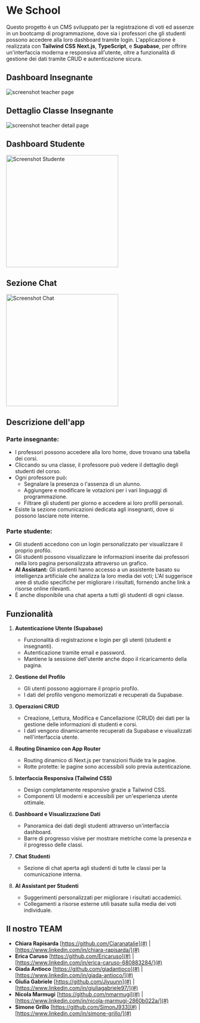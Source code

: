 # We School

Questo progetto è un CMS sviluppato per la registrazione di voti ed assenze in un bootcamp di programmazione, dove sia i professori che gli studenti possono accedere alla loro dashboard tramite login. L'applicazione è realizzata con **Tailwind CSS** **Next.js**, **TypeScript**, e **Supabase**, per offrire un'interfaccia moderna e responsiva all'utente, oltre a funzionalità di gestione dei dati tramite CRUD e autenticazione sicura.


## Dashboard Insegnante

![screenshot teacher page](https://github.com/giadantioco/weschool/blob/main/public/img/screenshot-teacher.png)

## Dettaglio Classe Insegnante

![screenshot teacher detail page](https://github.com/giadantioco/weschool/blob/main/public/img/screenshot-teacher-detail.png)


## Dashboard Studente

<img src="/img/screenshot-student.png" alt="Screenshot Studente" width="300">

## Sezione Chat

<img src="/img/screenshot-chat.png" alt="Screenshot Chat" width="300">
</div>

## Descrizione dell'app

### Parte insegnante:

- I professori possono accedere alla loro home, dove trovano una tabella dei corsi.
- Cliccando su una classe, il professore può vedere il dettaglio degli studenti del corso.
- Ogni professore può:
  - Segnalare la presenza o l'assenza di un alunno.
  - Aggiungere e modificare le votazioni per i vari linguaggi di programmazione.
  - Filtrare gli studenti per giorno e accedere ai loro profili personali.
- Esiste la sezione comunicazioni dedicata agli insegnanti, dove si possono lasciare note interne.

### Parte studente:

- Gli studenti accedono con un login personalizzato per visualizzare il proprio profilo.
- Gli studenti possono visualizzare le informazioni inserite dai professori nella loro pagina personalizzata attraverso un grafico.
- **AI Assistant:** Gli studenti hanno accesso a un assistente basato su intelligenza artificiale che analizza la loro media dei voti; L'AI suggerisce aree di studio specifiche per migliorare i risultati, fornendo anche link a risorse online rilevanti.
- È anche disponibile una chat aperta a tutti gli studenti di ogni classe.

## Funzionalità

1. **Autenticazione Utente (Supabase)**

   - Funzionalità di registrazione e login per gli utenti (studenti e insegnanti).
   - Autenticazione tramite email e password.
   - Mantiene la sessione dell'utente anche dopo il ricaricamento della pagina.

2. **Gestione del Profilo**

   - Gli utenti possono aggiornare il proprio profilo.
   - I dati del profilo vengono memorizzati e recuperati da Supabase.

3. **Operazioni CRUD**

   - Creazione, Lettura, Modifica e Cancellazione (CRUD) dei dati per la gestione delle informazioni di studenti e corsi.
   - I dati vengono dinamicamente recuperati da Supabase e visualizzati nell'interfaccia utente.

4. **Routing Dinamico con App Router**

   - Routing dinamico di Next.js per transizioni fluide tra le pagine.
   - Rotte protette: le pagine sono accessibili solo previa autenticazione.

5. **Interfaccia Responsiva (Tailwind CSS)**

   - Design completamente responsivo grazie a Tailwind CSS.
   - Componenti UI moderni e accessibili per un'esperienza utente ottimale.

6. **Dashboard e Visualizzazione Dati**

   - Panoramica dei dati degli studenti attraverso un'interfaccia dashboard.
   - Barre di progresso visive per mostrare metriche come la presenza e il progresso delle classi.

7. **Chat Studenti**

   - Sezione di chat aperta agli studenti di tutte le classi per la comunicazione interna.

8. **AI Assistant per Studenti**

   - Suggerimenti personalizzati per migliorare i risultati accademici.
   - Collegamenti a risorse esterne utili basate sulla media dei voti individuale.

## Il nostro TEAM

- **Chiara Rapisarda** [https://github.com/Ciaranatalie](#) | [https://www.linkedin.com/in/chiara-rapisarda/](#)
- **Erica Caruso** [https://github.com/Ericaruso](#) | [https://www.linkedin.com/in/erica-caruso-680883284/](#)
- **Giada Antioco** [https://github.com/giadantioco](#) | [https://www.linkedin.com/in/giada-antioco/](#)
- **Giulia Gabriele** [https://github.com/Jiyuunn](#) | [https://www.linkedin.com/in/giuliagabriele97/](#)
- **Nicola Marmugi** [https://github.com/nmarmugi](#) | [https://www.linkedin.com/in/nicola-marmugi-2860b022a/](#)
- **Simone Grillo** [https://github.com/SimonJ933](#) | [https://www.linkedin.com/in/simone-grillo/](#)
